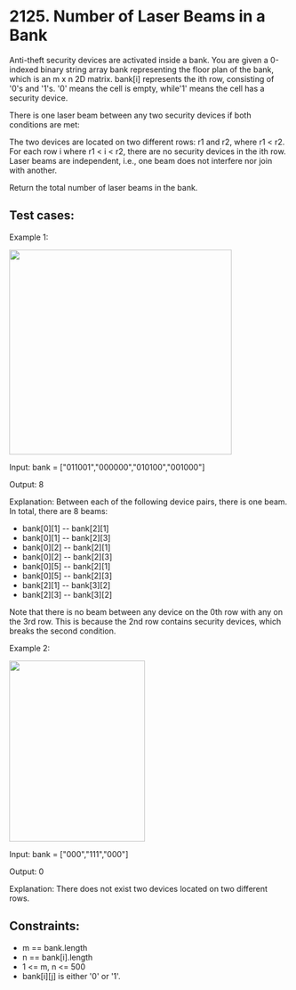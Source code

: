 # 2125. Number of Laser Beams in a Bank

Anti-theft security devices are activated inside a bank. You are given a 0-indexed binary string array bank representing the floor plan of the bank, which is an m x n 2D matrix. bank[i] represents the ith row, consisting of '0's and '1's. '0' means the cell is empty, while'1' means the cell has a security device.

There is one laser beam between any two security devices if both conditions are met:

The two devices are located on two different rows: r1 and r2, where r1 < r2.
For each row i where r1 < i < r2, there are no security devices in the ith row.
Laser beams are independent, i.e., one beam does not interfere nor join with another.

Return the total number of laser beams in the bank.

## Test cases:

Example 1:

<img alt="" src="https://assets.leetcode.com/uploads/2021/12/24/laser1.jpg" style="width: 400px; height: 368px;">

Input: bank = ["011001","000000","010100","001000"]

Output: 8

Explanation: Between each of the following device pairs, there is one beam. In total, there are 8 beams:

- bank[0][1] -- bank[2][1]
- bank[0][1] -- bank[2][3]
- bank[0][2] -- bank[2][1]
- bank[0][2] -- bank[2][3]
- bank[0][5] -- bank[2][1]
- bank[0][5] -- bank[2][3]
- bank[2][1] -- bank[3][2]
- bank[2][3] -- bank[3][2]

Note that there is no beam between any device on the 0th row with any on the 3rd row.
This is because the 2nd row contains security devices, which breaks the second condition.

Example 2:

<img alt="" src="https://assets.leetcode.com/uploads/2021/12/24/laser2.jpg" style="width: 244px; height: 325px;">

Input: bank = ["000","111","000"]

Output: 0

Explanation: There does not exist two devices located on two different rows.

## Constraints:

- m == bank.length
- n == bank[i].length
- 1 <= m, n <= 500
- bank[i][j] is either '0' or '1'.
